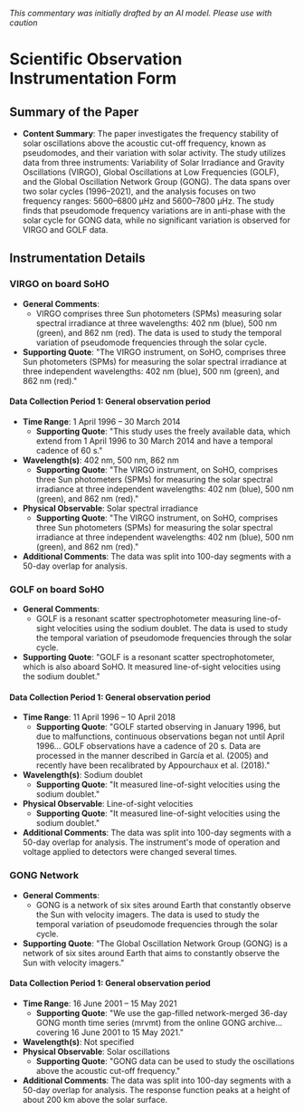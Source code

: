 _This commentary was initially drafted by an AI model. Please use with caution_

# Scientific Observation Instrumentation Form

## Summary of the Paper
- **Content Summary**: The paper investigates the frequency stability of solar oscillations above the acoustic cut-off frequency, known as pseudomodes, and their variation with solar activity. The study utilizes data from three instruments: Variability of Solar Irradiance and Gravity Oscillations (VIRGO), Global Oscillations at Low Frequencies (GOLF), and the Global Oscillation Network Group (GONG). The data spans over two solar cycles (1996–2021), and the analysis focuses on two frequency ranges: 5600–6800 µHz and 5600–7800 µHz. The study finds that pseudomode frequency variations are in anti-phase with the solar cycle for GONG data, while no significant variation is observed for VIRGO and GOLF data.

## Instrumentation Details

### VIRGO on board SoHO
- **General Comments**:
   - VIRGO comprises three Sun photometers (SPMs) measuring solar spectral irradiance at three wavelengths: 402 nm (blue), 500 nm (green), and 862 nm (red). The data is used to study the temporal variation of pseudomode frequencies through the solar cycle.
- **Supporting Quote**: "The VIRGO instrument, on SoHO, comprises three Sun photometers (SPMs) for measuring the solar spectral irradiance at three independent wavelengths: 402 nm (blue), 500 nm (green), and 862 nm (red)."

#### Data Collection Period 1: General observation period
- **Time Range**: 1 April 1996 – 30 March 2014
   - **Supporting Quote**: "This study uses the freely available data, which extend from 1 April 1996 to 30 March 2014 and have a temporal cadence of 60 s."
- **Wavelength(s)**: 402 nm, 500 nm, 862 nm
   - **Supporting Quote**: "The VIRGO instrument, on SoHO, comprises three Sun photometers (SPMs) for measuring the solar spectral irradiance at three independent wavelengths: 402 nm (blue), 500 nm (green), and 862 nm (red)."
- **Physical Observable**: Solar spectral irradiance
   - **Supporting Quote**: "The VIRGO instrument, on SoHO, comprises three Sun photometers (SPMs) for measuring the solar spectral irradiance at three independent wavelengths: 402 nm (blue), 500 nm (green), and 862 nm (red)."
- **Additional Comments**: The data was split into 100-day segments with a 50-day overlap for analysis.

### GOLF on board SoHO
- **General Comments**:
   - GOLF is a resonant scatter spectrophotometer measuring line-of-sight velocities using the sodium doublet. The data is used to study the temporal variation of pseudomode frequencies through the solar cycle.
- **Supporting Quote**: "GOLF is a resonant scatter spectrophotometer, which is also aboard SoHO. It measured line-of-sight velocities using the sodium doublet."

#### Data Collection Period 1: General observation period
- **Time Range**: 11 April 1996 – 10 April 2018
   - **Supporting Quote**: "GOLF started observing in January 1996, but due to malfunctions, continuous observations began not until April 1996... GOLF observations have a cadence of 20 s. Data are processed in the manner described in García et al. (2005) and recently have been recalibrated by Appourchaux et al. (2018)."
- **Wavelength(s)**: Sodium doublet
   - **Supporting Quote**: "It measured line-of-sight velocities using the sodium doublet."
- **Physical Observable**: Line-of-sight velocities
   - **Supporting Quote**: "It measured line-of-sight velocities using the sodium doublet."
- **Additional Comments**: The data was split into 100-day segments with a 50-day overlap for analysis. The instrument's mode of operation and voltage applied to detectors were changed several times.

### GONG Network
- **General Comments**:
   - GONG is a network of six sites around Earth that constantly observe the Sun with velocity imagers. The data is used to study the temporal variation of pseudomode frequencies through the solar cycle.
- **Supporting Quote**: "The Global Oscillation Network Group (GONG) is a network of six sites around Earth that aims to constantly observe the Sun with velocity imagers."

#### Data Collection Period 1: General observation period
- **Time Range**: 16 June 2001 – 15 May 2021
   - **Supporting Quote**: "We use the gap-filled network-merged 36-day GONG month time series (mrvmt) from the online GONG archive... covering 16 June 2001 to 15 May 2021."
- **Wavelength(s)**: Not specified
- **Physical Observable**: Solar oscillations
   - **Supporting Quote**: "GONG data can be used to study the oscillations above the acoustic cut-off frequency."
- **Additional Comments**: The data was split into 100-day segments with a 50-day overlap for analysis. The response function peaks at a height of about 200 km above the solar surface.
